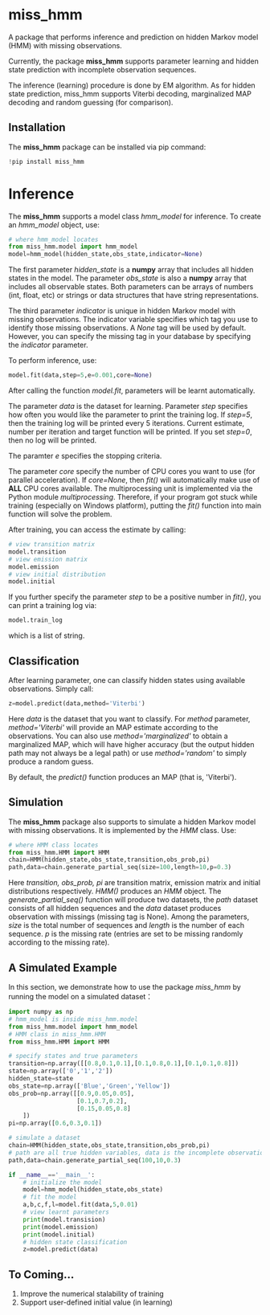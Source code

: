 # miss_hmm

A package that performs inference and prediction on hidden Markov model (HMM) with missing observations.

Currently, the package **miss_hmm** supports parameter learning and hidden state prediction with incomplete observation sequences.

The inference (learning) procedure is done by EM algorithm. As for hidden state prediction, miss_hmm supports Viterbi decoding, marginalized MAP decoding and random guessing (for comparison).

## Installation

The **miss_hmm** package can be installed via pip command:
```python
!pip install miss_hmm
```

# Inference

The **miss_hmm** supports a model class *hmm_model* for inference. To create an *hmm_model* object, use:

```python
# where hmm_model locates
from miss_hmm.model import hmm_model
model=hmm_model(hidden_state,obs_state,indicator=None)
```

The first parameter *hidden_state* is a **numpy** array that includes all hidden states in the model. The parameter *obs_state* is also a **numpy** array that includes all observable states. Both parameters can be arrays of numbers (int, float, etc) or strings or data structures that have string representations.

The third parameter *indicator* is unique in hidden Markov model with missing observations. The indicator variable specifies which tag you use to identify those missing observations. A *None* tag will be used by default. However, you can specify the missing tag in your database by specifying the *indicator* parameter.

To perform inference, use:
```python
model.fit(data,step=5,e=0.001,core=None)
```
After calling the function *model.fit*, parameters will be learnt automatically. 

The parameter *data* is the dataset for learning. Parameter *step* specifies how often you would like the parameter to print the training log. If *step=5*, then the training log will be printed every 5 iterations. Current estimate, number per iteration and target function will be printed. If you set *step=0*, then no log will be printed.

The paramter *e* specifies the stopping criteria.

The parameter *core* specify the number of CPU cores you want to use (for parallel acceleration). If *core=None*, then *fit()* will automatically make use of **ALL** CPU cores available. The multiprocessing unit is implemented via the Python module *multiprocessing*. Therefore, if your program got stuck while training (especially on Windows platform), putting the *fit()* function into main function will solve the problem.

After training, you can access the estimate by calling:
```python
# view transition matrix
model.transition
# view emission matrix
model.emission
# view initial distribution
model.initial
```
If you further specify the parameter *step* to be a positive number in *fit()*, you can print a training log via:
```python
model.train_log
```
which is a list of string.

## Classification

After learning parameter, one can classify hidden states using available observations. Simply call:
```python
z=model.predict(data,method='Viterbi')
```
Here *data* is the dataset that you want to classify. For *method* parameter, *method='Viterbi'* will provide an MAP estimate according to the observations. You can also use *method='marginalized'* to obtain a marginalized MAP, which will have higher accuracy (but the output hidden path may not always be a legal path) or use *method='random'* to simply produce a random guess.

By default, the *predict()* function produces an MAP (that is, 'Viterbi').

## Simulation

The **miss_hmm** package also supports to simulate a hidden Markov model with missing observations. It is implemented by the *HMM* class. Use:
```python
# where HMM class locates
from miss_hmm.HMM import HMM
chain=HMM(hidden_state,obs_state,transition,obs_prob,pi)
path,data=chain.generate_partial_seq(size=100,length=10,p=0.3)
```
Here *transition, obs_prob, pi* are transition matrix, emission matrix and initial distributions respectively. *HMM()* produces an *HMM* object. The *generate_partial_seq()* function will produce two datasets, the *path* dataset consists of all hidden sequences and the *data* dataset produces observation with missings (missing tag is None). Among the parameters, *size* is the total number of sequences and *length* is the number of each sequence. *p* is the missing rate (entries are set to be missing randomly according to the missing rate).

## A Simulated Example

In this section, we demonstrate how to use the package *miss_hmm* by running the model on a simulated dataset：

```python
import numpy as np
# hmm_model is inside miss_hmm.model
from miss_hmm.model import hmm_model
# HMM class in miss_hmm.HMM
from miss_hmm.HMM import HMM

# specify states and true parameters
transition=np.array([[0.8,0.1,0.1],[0.1,0.8,0.1],[0.1,0.1,0.8]])
state=np.array(['0','1','2'])
hidden_state=state
obs_state=np.array(['Blue','Green','Yellow'])
obs_prob=np.array([[0.9,0.05,0.05],
                   [0.1,0.7,0.2],
                   [0.15,0.05,0.8]
    ])
pi=np.array([0.6,0.3,0.1])

# simulate a dataset
chain=HMM(hidden_state,obs_state,transition,obs_prob,pi)
# path are all true hidden variables, data is the incomplete observation, consisting of 100 sequences, each of length 10, missing rate 0.3
path,data=chain.generate_partial_seq(100,10,0.3)

if __name__=='__main__':
    # initialize the model
    model=hmm_model(hidden_state,obs_state)
    # fit the model
    a,b,c,f,l=model.fit(data,5,0.01)
    # view learnt parameters
    print(model.transision)
    print(model.emission)
    print(model.initial)
    # hidden state classification
    z=model.predict(data)
```

## To Coming...

1. Improve the numerical stalability of training
2. Support user-defined initial value (in learning)
